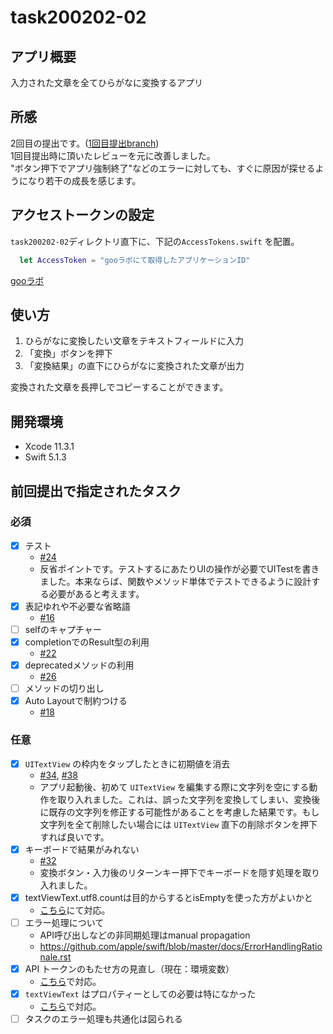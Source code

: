 #  task200202-02  
  
## アプリ概要  
入力された文章を全てひらがなに変換するアプリ  
  
## 所感  
2回目の提出です。([1回目提出branch](https://github.com/tokizuoh/task200202-02/tree/submission/20200303))  
1回目提出時に頂いたレビューを元に改善しました。  
"ボタン押下でアプリ強制終了"などのエラーに対しても、すぐに原因が探せるようになり若干の成長を感じます。  
  
## アクセストークンの設定  
`task200202-02`ディレクトリ直下に、下記の`AccessTokens.swift` を配置。 
  
```swift  
  let AccessToken = "gooラボにて取得したアプリケーションID"
```
  
[gooラボ](https://labs.goo.ne.jp/apiusage/)  
  
## 使い方  
1. ひらがなに変換したい文章をテキストフィールドに入力  
2. 「変換」ボタンを押下  
3. 「変換結果」の直下にひらがなに変換された文章が出力  
  
変換された文章を長押しでコピーすることができます。
  
## 開発環境  
- Xcode 11.3.1  
- Swift 5.1.3  
  
## 前回提出で指定されたタスク  

### 必須  

- [x] テスト  
  - [#24](https://github.com/tokizuoh/task200202-02/issues/24)  
  - 反省ポイントです。テストするにあたりUIの操作が必要でUITestを書きました。本来ならば、関数やメソッド単体でテストできるように設計する必要があると考えます。  
- [x] 表記ゆれや不必要な省略語  
  - [#16](https://github.com/tokizuoh/task200202-02/issues/16)  
- [ ] selfのキャプチャー  
- [x] completionでのResult型の利用  
  - [#22](https://github.com/tokizuoh/task200202-02/issues/22)  
- [x] deprecatedメソッドの利用  
  - [#26](https://github.com/tokizuoh/task200202-02/issues/26)  
- [ ] メソッドの切り出し  
- [x] Auto Layoutで制約つける  
  - [#18](https://github.com/tokizuoh/task200202-02/issues/18)  
  
### 任意  

- [x] `UITextView` の枠内をタップしたときに初期値を消去  
  - [#34](https://github.com/tokizuoh/task200202-02/issues/34), [#38](https://github.com/tokizuoh/task200202-02/issues/38)  
  - アプリ起動後、初めて `UITextView` を編集する際に文字列を空にする動作を取り入れました。これは、誤った文字列を変換してしまい、変換後に既存の文字列を修正する可能性があることを考慮した結果です。もし文字列を全て削除したい場合には `UITextView` 直下の削除ボタンを押下すれば良いです。  
- [x] キーボードで結果がみれない  
  - [#32](https://github.com/tokizuoh/task200202-02/issues/32)  
  - 変換ボタン・入力後のリターンキー押下でキーボードを隠す処理を取り入れました。  
- [x] textViewText.utf8.countは目的からするとisEmptyを使った方がよいかと  
  - [こちら](https://github.com/tokizuoh/task200202-02/commit/63afb15425391ab664d500e884cf11a6fb6d0b33)にて対応。  
- [ ] エラー処理について  
  - API呼び出しなどの非同期処理はmanual propagation  
  - https://github.com/apple/swift/blob/master/docs/ErrorHandlingRationale.rst  
- [x] API トークンのもたせ方の見直し（現在：環境変数）  
  - [こちら](https://github.com/tokizuoh/task200202-02/commit/a59a7f90a686508cee30f72873c5b05f717b6926)で対応。  
- [x] `textViewText` はプロパティーとしての必要は特になかった  
  - [こちら](https://github.com/tokizuoh/task200202-02/commit/d50f20380ec52e52a1137b1e938f34fb6f98b93e)で対応。    
- [ ] タスクのエラー処理も共通化は図られる  
